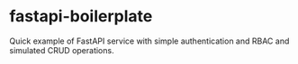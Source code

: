 # fastapi-boilerplate
Quick example of FastAPI service with simple authentication and RBAC and simulated CRUD operations.
